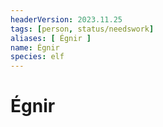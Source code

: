 ```yaml
---
headerVersion: 2023.11.25
tags: [person, status/needswork]
aliases: [ Égnir ]
name: Égnir
species: elf
---
```

# Égnir


